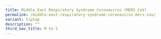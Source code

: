 ```yaml
---
title: Middle East Respiratory Syndrome Coronavirus (MERS CoV)
permalink: /middle-east-respiratory-syndrome-coronavirus-mers-cov/
variant: tiptap
description: ""
third_nav_title: M to S
---
```

